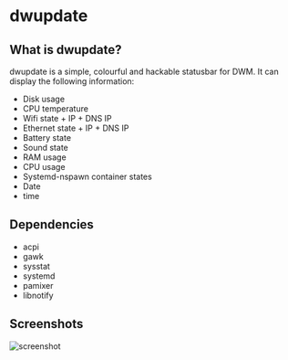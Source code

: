 # dwupdate

## What is dwupdate?

dwupdate is a simple, colourful and hackable statusbar for DWM.
It can display the following information:

* Disk usage
* CPU temperature
* Wifi state + IP + DNS IP
* Ethernet state + IP + DNS IP
* Battery state
* Sound state
* RAM usage
* CPU usage
* Systemd-nspawn container states
* Date 
* time

## Dependencies

* acpi
* gawk
* sysstat
* systemd
* pamixer
* libnotify

## Screenshots

![screenshot](https://paste.archlinux.de/7fd/)
